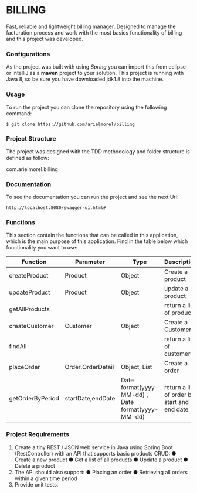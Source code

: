 # BILLING

Fast, reliable and lightweight billing manager. Designed to manage the facturation process and work with the most basics functionality of billing and this project was developed.

### Configurations

As the project was built with using _Spring_  you can import this from eclipse or IntelliJ as a **maven** project to your solution. This project is running with Java 8, so be sure you have downloaded jdk1.8 into the machine.

### Usage

To run the project you can clone the repository using the following command:
```
$ git clone https://github.com/arielmorel/billing
```

### Project Structure

The project was designed with the TDD methodology and folder structure is defined as follow:

com.arielmorel.billing

### Documentation

To see the documentation you can run the project and see the next Uri:
```
http://localhost:8080/swagger-ui.html#
```

### Functions

This section contain the functions that can be called in this application, which is the main purpose of this application. Find in the table below which functionality you want to use: 

 Function   |      Parameter      |  Type |  Description 
------------|---------------------|-------|---------------
| createProduct |  Product  | Object | Create a product |
| updateProduct |  Product  | Object | update a product |
| getAllProducts |    |  | return a list of products |
| createCustomer |  Customer  | Object | Create a Customer |
| findAll |    |  | return a list of customers |
| placeOrder |  Order,OrderDetail  | Object, List | Create a order |
| getOrderByPeriod |  startDate,endDate  | Date format(yyyy-MM-dd) , Date format(yyyy-MM-dd)|  return a list of order by start and end date  |


### Project Requirements

1. Create a tiny REST / JSON web service in Java using Spring Boot (RestController) with an API that
supports basic products CRUD:
    ● Create a new product
    ● Get a list of all products
    ● Update a product
    ● Delete a product
3. The API should also support:
    ● Placing an order
    ● Retrieving all orders within a given time period
4. Provide unit tests.
